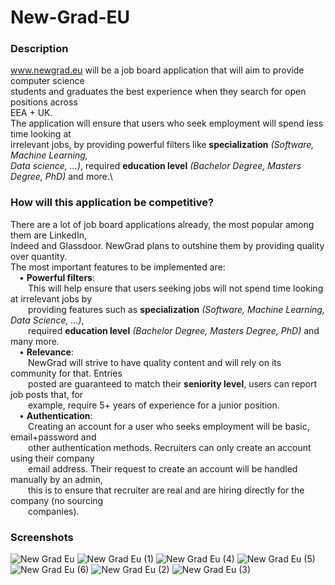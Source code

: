 # New-Grad-EU

### Description ###
www.newgrad.eu will be a job board application that will aim to provide computer science\
students and graduates the best experience when they search for open positions across\
EEA + UK.\
The application will ensure that users who seek employment will spend less time looking at\
irrelevant jobs, by providing powerful filters like **specialization** *(Software, Machine Learning,\
Data science, ...)*, required **education level** *(Bachelor Degree, Masters Degree, PhD)* and more.\

### How will this application be competitive? ###

There are a lot of job board applications already, the most popular among them are LinkedIn,\
Indeed and Glassdoor. NewGrad plans to outshine them by providing quality over quantity.\
The most important features to be implemented are:\
&emsp;• **Powerful filters**:\
&emsp;&emsp;This will help ensure that users seeking jobs will not spend time
looking at irrelevant jobs by\
&emsp;&emsp;providing features such as **specialization** *(Software, Machine Learning, Data Science, ...)*,\
&emsp;&emsp;required **education level** *(Bachelor Degree, Masters Degree, PhD)* and many more.\
&emsp;• **Relevance**:\
&emsp;&emsp;NewGrad will strive to have quality content and will rely on its community for that. Entries\
&emsp;&emsp;posted are guaranteed to match their **seniority level**, users can report job posts that, for\
&emsp;&emsp;example, require 5+ years of experience for a junior position.\
&emsp;• **Authentication**:\
&emsp;&emsp;Creating an account for a user who seeks employment will be basic, email+password and\
&emsp;&emsp;other authentication methods. Recruiters can only create an account using their company\
&emsp;&emsp;email address. Their request to create an account will be handled manually by an admin,\
&emsp;&emsp;this is to ensure that recruiter are real and are hiring directly for the company (no sourcing\
&emsp;&emsp;companies).

### Screenshots

![New Grad Eu](https://user-images.githubusercontent.com/64581539/192791932-35bac2ca-26e5-416e-9d0c-3a0469bc8231.png)
![New Grad Eu (1)](https://user-images.githubusercontent.com/64581539/192791949-a21dcf08-00ff-45ae-a9aa-a9fe10ddda60.png)
![New Grad Eu (4)](https://user-images.githubusercontent.com/64581539/192792035-f9ac4776-f074-42fd-b36e-4ce3d9a4b978.png)
![New Grad Eu (5)](https://user-images.githubusercontent.com/64581539/192792054-c91e9b1f-dc12-4430-955e-007fae3b1230.png)
![New Grad Eu (6)](https://user-images.githubusercontent.com/64581539/192792066-4b7cd7b2-2c88-463e-bd83-a6aa59acca7a.png)
![New Grad Eu (2)](https://user-images.githubusercontent.com/64581539/192792085-0ff4ec15-e1e1-4af9-a5b5-83ea58f22bfd.png)
![New Grad Eu (3)](https://user-images.githubusercontent.com/64581539/192792094-06ffbb34-7bc7-462d-998a-929473d02251.png)
